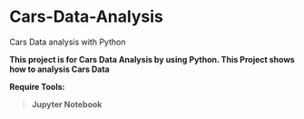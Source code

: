 # Cars-Data-Analysis
Cars Data analysis with Python

**This project is for Cars Data Analysis by using Python. This Project shows how to analysis Cars Data**

**Require Tools:** 
>**Jupyter Notebook**
